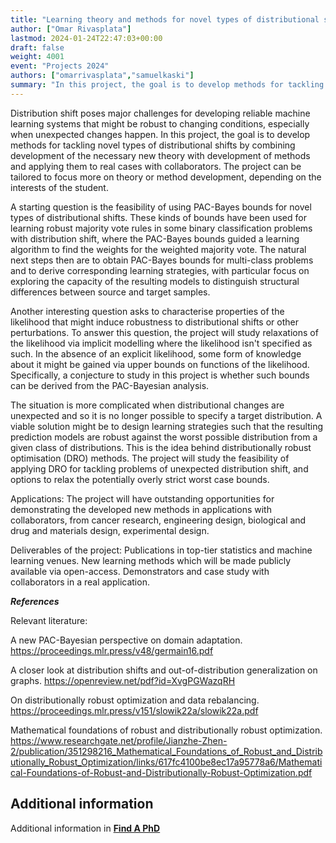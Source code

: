 ```yaml
---
title: "Learning theory and methods for novel types of distributional shifts"
author: ["Omar Rivasplata"]
lastmod: 2024-01-24T22:47:03+00:00
draft: false
weight: 4001
event: "Projects 2024"
authors: ["omarrivasplata","samuelkaski"]
summary: "In this project, the goal is to develop methods for tackling novel types of distributional shifts by combining development of the necessary new theory with development of methods and applying them to real cases with collaborators. The project can be tailored to focus more on theory or method development, depending on the interests of the student."
---
```


Distribution shift poses major challenges for developing reliable machine learning systems that might be robust to changing conditions, especially when unexpected changes happen. In this project, the goal is to develop methods for tackling novel types of distributional shifts by combining development of the necessary new theory with development of methods and applying them to real cases with collaborators. The project can be tailored to focus more on theory or method development, depending on the interests of the student. 

A starting question is the feasibility of using PAC-Bayes bounds for novel types of distributional shifts. These kinds of bounds have been used for learning robust majority vote rules in some binary classification problems with distribution shift, where the PAC-Bayes bounds guided a learning algorithm to find the weights for the weighted majority vote. The natural next steps then are to obtain PAC-Bayes bounds for multi-class problems and to derive corresponding learning strategies, with particular focus on exploring the capacity of the resulting models to distinguish structural differences between source and target samples.

Another interesting question asks to characterise properties of the likelihood that might induce robustness to distributional shifts or other perturbations. To answer this question, the project will study relaxations of the likelihood via implicit modelling where the likelihood isn't specified as such. In the absence of an explicit likelihood, some form of knowledge about it might be gained via upper bounds on functions of the likelihood. Specifically, a conjecture to study in this project is whether such bounds can be derived from the PAC-Bayesian analysis.

The situation is more complicated when distributional changes are unexpected and so it is no longer possible to specify a target distribution. A viable solution might be to design learning strategies such that the resulting prediction models are robust against the worst possible distribution from a given class of distributions. This is the idea behind distributionally robust optimisation (DRO) methods. The project will study the feasibility of applying DRO for tackling problems of unexpected distribution shift, and options to relax the potentially overly strict worst case bounds.

Applications: The project will have outstanding opportunities for demonstrating the developed new methods in applications with collaborators, from cancer research, engineering design, biological and drug and materials design, experimental design.

Deliverables of the project:
Publications in top-tier statistics and machine learning venues.
New learning methods which will be made publicly available via open-access.
Demonstrators and case study with collaborators in a real application.


***References***

Relevant literature:

A new PAC-Bayesian perspective on domain adaptation.
https://proceedings.mlr.press/v48/germain16.pdf

A closer look at distribution shifts and out-of-distribution generalization on graphs.
https://openreview.net/pdf?id=XvgPGWazqRH

On distributionally robust optimization and data rebalancing.
https://proceedings.mlr.press/v151/slowik22a/slowik22a.pdf

Mathematical foundations of robust and distributionally robust optimization.
https://www.researchgate.net/profile/Jianzhe-Zhen-2/publication/351298216_Mathematical_Foundations_of_Robust_and_Distributionally_Robust_Optimization/links/617fc4100be8ec17a95778a6/Mathematical-Foundations-of-Robust-and-Distributionally-Robust-Optimization.pdf

## Additional information

Additional information in [**Find A PhD**](https://www.findaphd.com/phds/project/learning-theory-and-methods-for-novel-types-of-distributional-shifts/?p168698)
